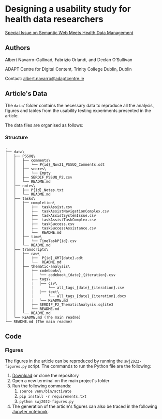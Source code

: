 # Designing a usability study for health data researchers
[Special Issue on Semantic Web Meets Health Data Management](http://www.semantic-web-journal.net/blog/call-papers-special-issue-semantic-web-meets-health-data-management)

## Authors
Albert Navarro-Gallinad, Fabrizio Orlandi, and Declan O’Sullivan

ADAPT Centre for Digital Content, Trinity College Dublin, Dublin

Contact: albert.navarro@adaptcentre.ie

## Article's Data
The `data/` folder contains the necessary data to reproduce all the analysis, 
figures and tables from the usability testing experiments presented in the article.

The data files are organised as follows:

### Structure

```
.
├── data\
│   ├── PSSUQ\
│   │   ├── comments\
│   │   │   └── P{id}_Nov21_PSSUQ_Comments.odt
│   │   ├── scores\
│   │   │   └── Empty
│   │   ├── SERDIF_PSSUQ_P2.csv
│   │   └── README.md
│   ├── notes\
│   │   ├── P{id}_Notes.txt
│   │   └── README.md
│   ├── tasks\
│   │   ├── completion\
│   │   │   ├──  taskAssist.csv
│   │   │   ├──  taskAssistNavigationComplex.csv
│   │   │   ├──  taskAssistSystemIssue.csv
│   │   │   ├──  taskAssistTaskComplex.csv
│   │   │   ├──  taskSuccess.csv
│   │   │   ├──  taskSuccessAssistance.csv 
│   │   │   └──  README.md
│   │   ├── time\
│   │   │   └── TimeTaskP{id}.csv
│   │   └── README.md
│   ├── transcripts\
│   │   ├── raw\
│   │   │   ├──  P{id}_GMT{date}.odt
│   │   │   └──  README.md
│   │   ├── thematic-analysis\
│   │   │   ├── codebooks\
│   │   │   |   └── codebook_{date}_{iteration}.csv
│   │   │   ├── tags\
│   │   │   |   ├── csv\
│   │   │   |       └── all_tags_{date}_{iteration}.csv
│   │   │   |   ├── text\
│   │   │   |       └── all_tags_{date}_{iteration}.docx
│   │   │   |   └── README.md
│   │   │   ├── SERDIF_P2_ThematicAnalysis.sqlite3
│   │   │   └── README.md
│   │   └── README.md
│   └── README.md (The main readme)
└── README.md (The main readme)
```
## Code
### Figures

The figures in the article can be reproduced by running the `swj2022-figures.py` script.
The commands to run the Python file are the following:

1. [Download](https://github.com/navarral/swj2022-usability-paper/archive/refs/heads/main.zip) or clone the repository
2. Open a new terminal on the main project's folder
3. Run the following commands:
   1. `source venv/bin/activate`
   2. `pip install -r requirements.txt`
   3. `python swj2022-figures.py`
4. The generation of the article's figures can also be traced in the following [Jupyter notebook](https://github.com/navarral/swj2022-usability-paper/blob/main/swj2022-figures-notebook.ipynb).